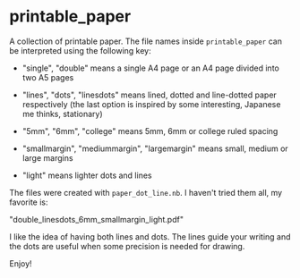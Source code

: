 # printable_paper

A collection of printable paper. The file names inside `printable_paper` can be interpreted using the following key:

- "single", "double" means a single A4 page or an A4 page divided into two A5 pages

- "lines", "dots", "linesdots" means lined, dotted and line-dotted paper respectively (the last option is inspired by some interesting, Japanese me thinks, stationary)

- "5mm", "6mm", "college" means 5mm, 6mm or college ruled spacing

- "smallmargin", "mediummargin", "largemargin" means small, medium or large margins

- "light" means lighter dots and lines

The files were created with `paper_dot_line.nb`. I haven't tried them all, my favorite is:

"double_linesdots_6mm_smallmargin_light.pdf"

I like the idea of having both lines and dots. The lines guide your writing and the dots are
useful when some precision is needed for drawing.

Enjoy!
